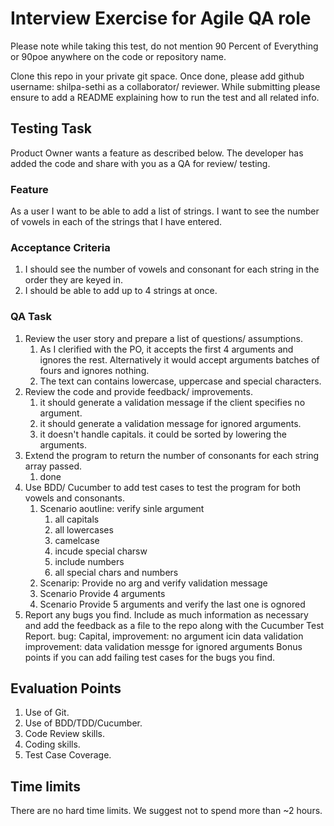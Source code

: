 # Interview Exercise for Agile QA role

Please note while taking this test, do not mention 90 Percent of Everything or 90poe anywhere on the code or repository name.

Clone this repo in your private git space. Once done, please add github username: shilpa-sethi as a collaborator/ reviewer.
While submitting please ensure to add a README explaining how to run the test and all related info.

## Testing Task
Product Owner wants a feature as described below. The developer has added the code and share with you as a QA for review/ testing.

### Feature

As a user I want to be able to add a list of strings. 
I want to see the number of vowels in each of the strings that I have entered.

### Acceptance Criteria

1. I should see the number of vowels and consonant for each string in the order they are keyed in.
2. I should be able to add up to 4 strings at once.

### QA Task

1. Review the user story and prepare a list of questions/ assumptions.
   1. As I clerified with the PO, it accepts the first 4 arguments and ignores the rest. Alternatively it would accept arguments batches of fours and ignores nothing.
   2. The text can contains lowercase, uppercase and special characters.
2. Review the code and provide feedback/ improvements.
   1. it should generate a validation message if the client specifies no argument.
   2. it should generate a validation message for ignored arguments.
   3. it doesn't handle capitals. it could be sorted by lowering the arguments.
3. Extend the program to return the number of consonants for each string array passed.
   1. done
4. Use BDD/ Cucumber to add test cases to test the program for both vowels and consonants.
   1. Scenario aoutline: verify sinle argument
      1. all capitals
      2. all lowercases
      3. camelcase
      4. incude special charsw
      5. include numbers
      6. all special chars and numbers
   2. Scenarip: Provide no arg and verify validation message
   3. Scenario Provide 4 arguments
   4. Scenario Provide 5 arguments and verify the last one is ognored
5. Report any bugs you find. Include as much information as necessary and add the feedback as a file to the repo along with the Cucumber Test Report.
   bug:  Capital,
   improvement: no argument icin data validation
   improvement: data validation messge for ignored arguments
Bonus points if you can add failing test cases for the bugs you find. 

## Evaluation Points

1. Use of Git.
2. Use of BDD/TDD/Cucumber.
3. Code Review skills.
4. Coding skills.
5. Test Case Coverage.

## Time limits

There are no hard time limits. We suggest not to spend more than ~2 hours.
